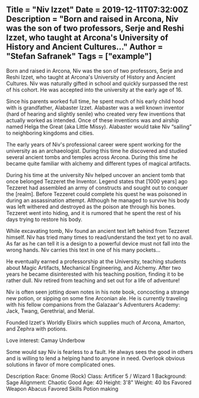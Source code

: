 Title = "Niv Izzet"
Date = 2019-12-11T07:32:00Z
Description = "Born and raised in Arcona, Niv was the son of two professors, Serje and Reshi Izzet, who taught at Arcona's University of History and Ancient Cultures..."
Author = "Stefan Safranek"
Tags = ["example"]
---

Born and raised in Arcona, Niv was the son of two professors, Serje and Reshi Izzet, who taught at Arcona's University of History and Ancient Cultures. Niv was naturally gifted in school and quickly surpassed the rest of his cohort. He was accepted into the university at the early age of 16.

Since his parents worked full time, he spent much of his early child hood with is grandfather, Alabaster Izzet. Alabaster was a well known inventor (hard of hearing and slightly senile) who created very few inventions that actually worked as intended. Once of these inventions was and airship named Helga the Great (aka Little Missy). Alabaster would take Niv “sailing” to neighboring kingdoms and cities.

The early years of Niv's professional career were spent working for the university as an archaeologist. During this time he discovered and studied several ancient tombs and temples across Arcona. During this time he became quite familiar with alchemy and different types of magical artifacts.

During his time at the university Niv helped uncover an ancient tomb that once belonged Tezzeret the Inventor. Legend states that [1000 years] ago Tezzeret had assembled an army of constructs and sought out to conquer the [realm].  Before Tezzeret could complete his quest he was poisoned in during an assassination attempt. Although he managed to survive his body was left withered and destroyed as the poison ate through his bones. Tezzeret went into hiding, and it is rumored that he spent the rest of his days trying to restore his body.

While excavating tomb, Niv found an ancient text left behind from Tezzeret himself. Niv has tried many times to read/understand the text yet to no avail. As far as he can tell it is a design to a powerful device must not fall into the wrong hands. Niv carries this text in one of his many pockets…

He eventually earned a professorship at the University, teaching students about Magic Artifacts, Mechanical Engineering, and Alchemy. After two years he became disinterested with his teaching position, finding it to be rather dull. Niv retired from teaching and set out for a life of adventure!

Niv is often seen jotting down notes in his note book, concocting a strange new potion, or sipping on some fine Arconian ale. He is currently traveling with his fellow companions from the Galazaar's Adventurers Academy: Jack, Twang, Gerethrial, and Merial.



Founded Izzet's Worldly Elixirs which supplies much of Arcona, Amarton, and Zephra with potions.

Love interest: Camay Underbow

Some would say Niv is fearless to a fault. He always sees the good in others and is willing to lend a helping hand to anyone in need.
Overlook obvious solutions in favor of more complicated ones.

Description
Race: Gnome (Rock)
Class: Artificer 5 / Wizard 1
Background: Sage
Alignment: Chaotic Good
Age: 40
Height: 3'8"
Weight: 40 lbs
Favored Weapon Abacus
Favored Skills Potion making
